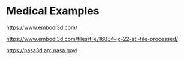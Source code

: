 # Medical Examples

https://www.embodi3d.com/

https://www.embodi3d.com/files/file/16884-jc-22-stl-file-processed/

https://nasa3d.arc.nasa.gov/